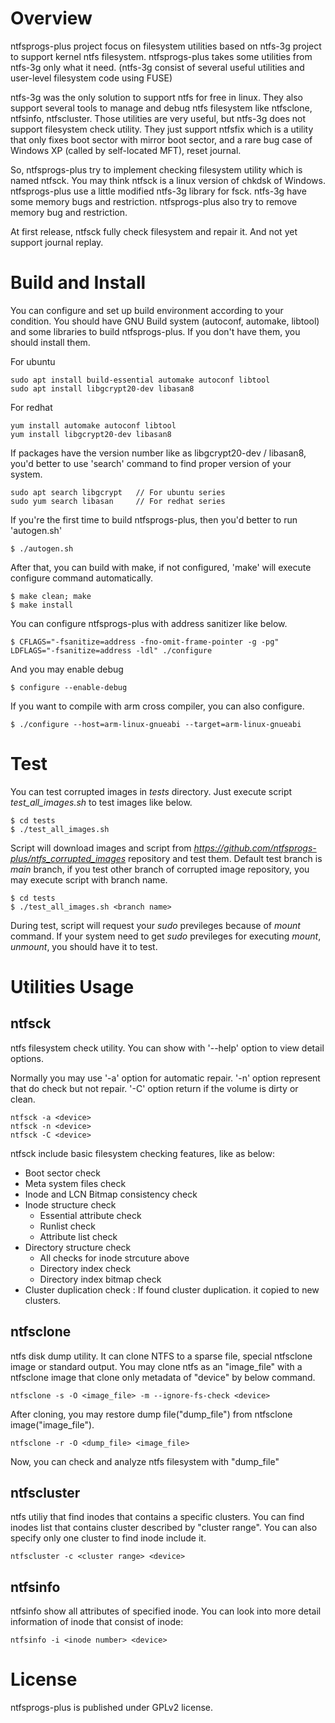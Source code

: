 # Overview

ntfsprogs-plus project focus on filesystem utilities based on ntfs-3g project
to support kernel ntfs filesystem.
ntfsprogs-plus takes some utilities from ntfs-3g only what it need.
(ntfs-3g consist of several useful utilities and user-level filesystem code using FUSE)

ntfs-3g was the only solution to support ntfs for free in linux.
They also support several tools to manage and debug ntfs filesystem
like ntfsclone, ntfsinfo, ntfscluster.
Those utilities are very useful, but ntfs-3g does not support filesystem check utility.
They just support ntfsfix which is a utility that only fixes boot sector with mirror boot
sector, and a rare bug case of Windows XP (called by self-located MFT), reset journal.

So, ntfsprogs-plus try to implement checking filesystem utility which is named ntfsck.
You may think ntfsck is a linux version of chkdsk of Windows.
ntfsprogs-plus use a little modified ntfs-3g library for fsck.
ntfs-3g have some memory bugs and restriction.
ntfsprogs-plus also try to remove memory bug and restriction.

At first release, ntfsck fully check filesystem and repair it.
And not yet support journal replay.

# Build and Install
You can configure and set up build environment according to your condition.
You should have GNU Build system (autoconf, automake, libtool)
and some libraries to build ntfsprogs-plus. If you don't have them,
you should install them.

For ubuntu
```
sudo apt install build-essential automake autoconf libtool
sudo apt install libgcrypt20-dev libasan8
```
For redhat
```
yum install automake autoconf libtool
yum install libgcrypt20-dev libasan8
```
If packages have the version number like as libgcrypt20-dev / libasan8,
you'd better to use 'search' command to find proper version of your system.
```
sudo apt search libgcrypt 	// For ubuntu series
sudo yum search libasan		// For redhat series
```

If you're the first time to build ntfsprogs-plus, then you'd better to run 'autogen.sh'
```
$ ./autogen.sh
```
After that, you can build with make, if not configured, 'make' will execute configure command automatically.
```
$ make clean; make
$ make install
```

You can configure ntfsprogs-plus with address sanitizer like below.
```
$ CFLAGS="-fsanitize=address -fno-omit-frame-pointer -g -pg" LDFLAGS="-fsanitize=address -ldl" ./configure
```

And you may enable debug
```
$ configure --enable-debug
```

If you want to compile with arm cross compiler, you can also configure.
```
$ ./configure --host=arm-linux-gnueabi --target=arm-linux-gnueabi
```
# Test
You can test corrupted images in *tests* directory. Just execute script *test_all_images.sh* to test images like below.
```
$ cd tests
$ ./test_all_images.sh
```
Script will download images and script from *https://github.com/ntfsprogs-plus/ntfs_corrupted_images* repository and test them. Default test branch is *main* branch, if you test other branch of corrupted image repository, you may execute script with branch name.
```
$ cd tests
$ ./test_all_images.sh <branch name>
```
During test, script will request your *sudo* previleges because of *mount* command. If your system need to get *sudo* previleges for executing *mount*, *unmount*, you should have it to test.

# Utilities Usage

## ntfsck
ntfs filesystem check utility.
You can show with '--help' option to view detail options.

Normally you may use '-a' option for automatic repair.
'-n' option represent that do check but not repair.
'-C' option return if the volume is dirty or clean.

```
ntfsck -a <device>
ntfsck -n <device>
ntfsck -C <device>
```
ntfsck include basic filesystem checking features, like as below:
- Boot sector check
- Meta system files check
- Inode and LCN Bitmap consistency check
- Inode structure check
  - Essential attribute check
  - Runlist check
  - Attribute list check
- Directory structure check
  - All checks for inode strcuture above
  - Directory index check
  - Directory index bitmap check
- Cluster duplication check : If found cluster duplication. it copied to new clusters.

## ntfsclone
ntfs disk dump utility.
It can clone NTFS to a sparse file, special ntfsclone image or standard output.
You may clone ntfs as an "image_file" with a ntfsclone image that clone only metadata of "device" by below command.
```
ntfsclone -s -O <image_file> -m --ignore-fs-check <device>
```
After cloning, you may restore dump file("dump_file") from ntfsclone image("image_file").
```
ntfsclone -r -O <dump_file> <image_file>
```
Now, you can check and analyze ntfs filesystem with "dump_file"

## ntfscluster
ntfs utiliy that find inodes that contains a specific clusters.
You can find inodes list that contains cluster described by "cluster range". You can also specify only one cluster to find inode include it.
```
ntfscluster -c <cluster range> <device>
```

## ntfsinfo
ntfsinfo show all attributes of specified inode.
You can look into more detail information of inode that consist of inode:
```
ntfsinfo -i <inode number> <device>
```

# License
ntfsprogs-plus is published under GPLv2 license.
